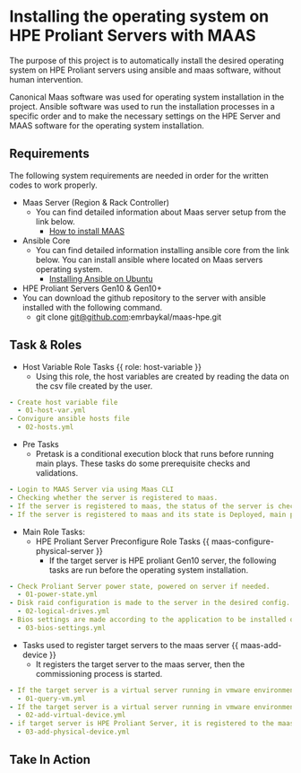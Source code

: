 Installing the operating system on HPE Proliant Servers with MAAS
=====================

The purpose of this project is to automatically install the desired operating system on HPE Proliant servers using ansible and maas software, without human intervention.

Canonical Maas software was used for operating system installation in the project. Ansible software was used to run the installation processes in a specific order and to make the necessary settings on the HPE Server and MAAS software for the operating system installation.

Requirements
------------

The following system requirements are needed in order for the written codes to work properly.

 - Maas Server (Region & Rack Controller)
   - You can find detailed information about Maas server setup from the link below.
      - [How to install MAAS](https://maas.io/docs/how-to-install-maas)
 - Ansible Core
   - You can find detailed information installing ansible core from the link below. You can install ansible where located on Maas servers operating system.
      - [Installing Ansible on Ubuntu](https://docs.ansible.com/ansible/2.9/installation_guide/intro_installation.html#installing-ansible-on-ubuntu) 
 - HPE Proliant Servers Gen10 & Gen10+ 
 -  You can download the github repository to the server with ansible installed with the following command.
    - git clone git@github.com:emrbaykal/maas-hpe.git
 

Task & Roles
------------

- Host Variable Role Tasks {{ role: host-variable }}
   - Using this role, the host variables are created by reading the data on the csv file created by the user.

```yaml
- Create host variable file
  - 01-host-var.yml
- Convigure ansible hosts file 
  - 02-hosts.yml

```

- Pre Tasks 
   - Pretask is a conditional execution block that runs before running main plays. These tasks do some prerequisite checks and validations.

```yaml
- Login to MAAS Server via using Maas CLI
- Checking whether the server is registered to maas.
- If the server is registered to maas, the status of the server is checked.
- If the server is registered to maas and its state is Deployed, main plays will not be run for that server.

 ```

- Main Role Tasks:
  - HPE Proliant Server Preconfigure Role Tasks {{ maas-configure-physical-server }}
    - If the target server is HPE proliant Gen10 server, the following tasks are run before the operating system installation.

```yaml
- Check Proliant Server power state, powered on server if needed.
  - 01-power-state.yml
- Disk raid configuration is made to the server in the desired config.  
  - 02-logical-drives.yml
- Bios settings are made according to the application to be installed on the server.
  - 03-bios-settings.yml

```

  - Tasks used to register target servers to the maas server {{ maas-add-device }}
    - It registers the target server to the maas server, then the commissioning process is started.

```yaml
- If the target server is a virtual server running in vmware environment, connect to Vmware Vcenter and  UUID information of the related virtual server is pulled.
  - 01-query-vm.yml
- If the target server is a virtual server running in vmware environment, it is registered to the maas server together with the UUID information obtained in the previous task.  After the registration process, the commissioning state is started automatically.  
  - 02-add-virtual-device.yml
- if target server is HPE Proliant Server, it is registered to the maas server together with the server ILO informations.  After the registration process, the commissioning state is started automatically.
  - 03-add-physical-device.yml

```

 Take In Action
 -----------

 
